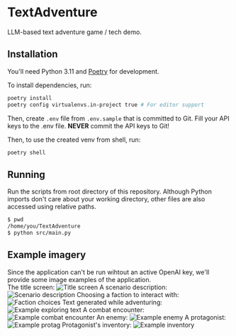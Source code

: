 # TextAdventure
LLM-based text adventure game / tech demo.

## Installation
You'll need Python 3.11 and [Poetry](https://python-poetry.org/) for development.

To install dependencies, run:
```sh
poetry install
poetry config virtualenvs.in-project true # For editor support
```

Then, create `.env` file from `.env.sample` that is committed to Git.
Fill your API keys to the .env file. **NEVER** commit the API keys to Git!

Then, to use the created venv from shell, run:
```sh
poetry shell
```

## Running
Run the scripts from root directory of this repository. Although Python imports
don't care about your working directory, other files are also accessed using
relative paths.

```sh
$ pwd
/home/you/TextAdventure
$ python src/main.py
```

## Example imagery
Since the application can't be run wihtout an active OpenAI key, we'll provide some image examples of the application. \
The title screen:
![Title screen](https://github.com/AnttiVainikka/TextAdventure/assets/77774384/d621387a-528a-4316-a925-ca0a5248fd19)
A scenario description:
![Scenario description](https://github.com/AnttiVainikka/TextAdventure/assets/77774384/8b12bde8-2068-4a4f-a783-6299e40c9dc9)
Choosing a faction to interact with:
![Faction choices](https://github.com/AnttiVainikka/TextAdventure/assets/77774384/5721ec56-f39f-4f85-a189-47afe1ae3a0d)
Text generated while adventuring:
![Example exploring text](https://github.com/AnttiVainikka/TextAdventure/assets/77774384/e2e1612f-c3a5-4e87-9e47-90452dc8201c)
A combat encounter:
![Example combat encounter](https://github.com/AnttiVainikka/TextAdventure/assets/77774384/7785c870-aa85-4ad8-8e90-8d8bf595e07e)
An enemy:
![Example enemy](https://github.com/AnttiVainikka/TextAdventure/assets/77774384/7f87c1da-a0f6-4466-867d-b51ff08331da)
A protagonist:
![Example protag](https://github.com/AnttiVainikka/TextAdventure/assets/77774384/8b0e88b2-1a3e-42ee-a6a2-ae2426c9e85d)
Protagonist's inventory:
![Example inventory](https://github.com/AnttiVainikka/TextAdventure/assets/77774384/8cc83c94-b581-4fd7-8cfa-2aff42e0c6c1)
